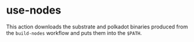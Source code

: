 # use-nodes

This action downloads the substrate and polkadot binaries produced from the `build-nodes` workflow and puts them into the `$PATH`.